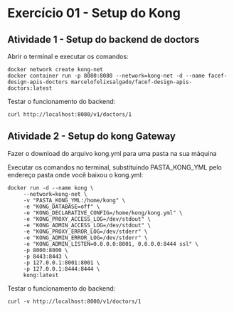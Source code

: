 # Exercício 01 - Setup do Kong

## Atividade 1 - Setup do backend de doctors

Abrir o terminal e executar os comandos:
```
docker network create kong-net
docker container run -p 8080:8080 --network=kong-net -d --name facef-design-apis-doctors marcelofelixsalgado/facef-design-apis-doctors:latest
```

Testar o funcionamento do backend:
```
curl http://localhost:8080/v1/doctors/1
```

## Atividade 2 - Setup do kong Gateway

Fazer o download do arquivo kong.yml para uma pasta na sua máquina

Executar os comandos no terminal, substituindo PASTA_KONG_YML pelo endereço pasta onde você baixou o kong.yml:
```
docker run -d --name kong \
     --network=kong-net \
     -v "PASTA_KONG_YML:/home/kong" \
     -e "KONG_DATABASE=off" \
     -e "KONG_DECLARATIVE_CONFIG=/home/kong/kong.yml" \
     -e "KONG_PROXY_ACCESS_LOG=/dev/stdout" \
     -e "KONG_ADMIN_ACCESS_LOG=/dev/stdout" \
     -e "KONG_PROXY_ERROR_LOG=/dev/stderr" \
     -e "KONG_ADMIN_ERROR_LOG=/dev/stderr" \
     -e "KONG_ADMIN_LISTEN=0.0.0.0:8001, 0.0.0.0:8444 ssl" \
     -p 8000:8000 \
     -p 8443:8443 \
     -p 127.0.0.1:8001:8001 \
     -p 127.0.0.1:8444:8444 \
     kong:latest
```

Testar o funcionamento do backend:
```
curl -v http://localhost:8000/v1/doctors/1
```
